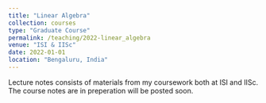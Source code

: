 ```yaml
---
title: "Linear Algebra"
collection: courses
type: "Graduate Course"
permalink: /teaching/2022-linear_algebra
venue: "ISI & IISc"
date: 2022-01-01
location: "Bengaluru, India"
---
```


Lecture notes consists of materials from my coursework both at ISI and IISc. The course notes are in preperation will be posted soon.

<!-- - [Lec-1](): Introduction to Calculus
- [Lec-2](): Review of Continuity.
- [Lec-3](): Derivatives.
- [Lec-4](): Continuously Differentiable Functions
- [Lec-5](): Properties of Derivatives
- [Lec-6](): Product rule and Lipschitz's property
- [Lec-7](): Chain rule and Mean Value Theorem
- [Lec-8]():  
- [Lec-9]():
- [Lec-10](): Inverse Function Theorem
- [Lec-11]():
- [Lec-12]():
- [Lec-13](): Implicit Function Theorem
- [Lec-14](): Taylor's Theorem
- [Lec-15]():
- [Lec-16](): Local Maxima and Minima
- [Lec-17](): Manifolds
- [Lec-18]():
- [Lec-19](): Integration
- [Lec-20]():
- [Lec-21](): Fubini's Theorem
- [Lec-22]():
- [Lec-23](): Change of Variables -->
